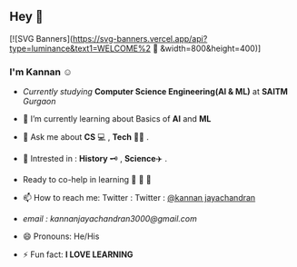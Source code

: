 ## Hey <span class="wave">👋</span>
[![SVG Banners](https://svg-banners.vercel.app/api?type=luminance&text1=WELCOME%2 🐝 &width=800&height=400)]

### I'm Kannan ☺️

- _Currently studying_ **Computer Science Engineering(AI & ML)** at **SAITM** _Gurgaon_


- 🌱 I’m currently learning about Basics of **AI** and **ML**


- 💬 Ask me about **CS** 💻 , **Tech** 🧑‍💻 .


-  🤔 Intrested in :  **History** 🗝️ , **Science**✈️ .


- Ready to co-help in learning 🥇 🥈 🥉


- 📫 How to reach me: Twitter : Twitter : [@kannan jayachandran](https://twitter.com/kannanj362) 
- _email : kannanjayachandran3000@gmail.com_


- 😄 Pronouns: He/His


- ⚡ Fun fact: **I LOVE LEARNING**





